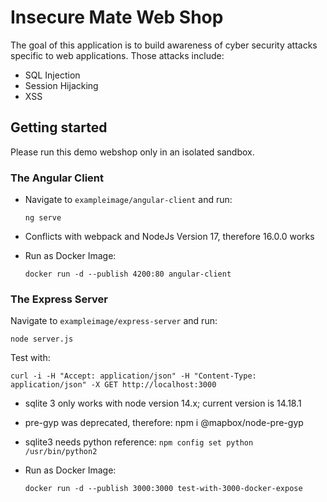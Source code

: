 # Insecure Mate Web Shop

The goal of this application is to build awareness of cyber security attacks specific to web applications.
Those attacks include:
* SQL Injection
* Session Hijacking
* XSS

## Getting started

Please run this demo webshop only in an isolated sandbox.

### The Angular Client

* Navigate to `exampleimage/angular-client` and run: 

  `ng serve`

* Conflicts with webpack and NodeJs Version 17, therefore 16.0.0 works

* Run as Docker Image:
  
  `docker run -d --publish 4200:80 angular-client`

### The Express Server

Navigate to `exampleimage/express-server` and run: 

`node server.js`

Test with:

`curl -i -H "Accept: application/json" -H "Content-Type: application/json" -X GET http://localhost:3000`

* sqlite 3 only works with node version 14.x; current version is 14.18.1
* pre-gyp was deprecated, therefore: npm i @mapbox/node-pre-gyp
* sqlite3 needs python reference:  `npm config set python /usr/bin/python2`

* Run as Docker Image:
  
  `docker run -d --publish 3000:3000 test-with-3000-docker-expose`

